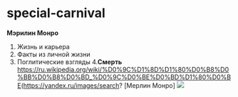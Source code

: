 # special-carnival
**Мэрилин Монро**
1. Жизнь и карьера
2. Факты из личной жизни
3. Поглитические взгляды
4.__Смерть__
<https://ru.wikipedia.org/wiki/%D0%9C%D1%8D%D1%80%D0%B8%D0%BB%D0%B8%D0%BD_%D0%9C%D0%BE%D0%BD%D1%80%D0%BE>(https://yandex.ru/images/search?
[Мерлин Монро]
![](https://upload.wikimedia.org/wikipedia/commons/4/4e/Monroecirca1953.jpg)
